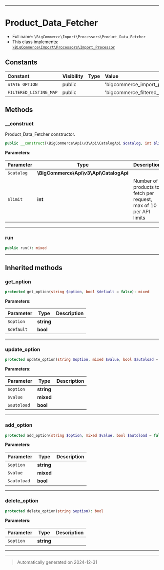 ***

# Product_Data_Fetcher





* Full name: `\BigCommerce\Import\Processors\Product_Data_Fetcher`
* This class implements:
[`\BigCommerce\Import\Processors\Import_Processor`](./classes/BigCommerce/Import/Processors/Import_Processor.md)


## Constants

| Constant | Visibility | Type | Value |
|:---------|:-----------|:-----|:------|
|`STATE_OPTION`|public| |&#039;bigcommerce_import_product_id_fetcher_state&#039;|
|`FILTERED_LISTING_MAP`|public| |&#039;bigcommerce_filtered_listing_map&#039;|


## Methods


### __construct

Product_Data_Fetcher constructor.

```php
public __construct(\BigCommerce\Api\v3\Api\CatalogApi $catalog, int $limit = 10): mixed
```








**Parameters:**

| Parameter | Type | Description |
|-----------|------|-------------|
| `$catalog` | **\BigCommerce\Api\v3\Api\CatalogApi** |  |
| `$limit` | **int** | Number of products to fetch per request, max of 10 per API limits |





***

### run



```php
public run(): mixed
```












***


## Inherited methods


### get_option



```php
protected get_option(string $option, bool $default = false): mixed
```








**Parameters:**

| Parameter | Type | Description |
|-----------|------|-------------|
| `$option` | **string** |  |
| `$default` | **bool** |  |





***

### update_option



```php
protected update_option(string $option, mixed $value, bool $autoload = false): bool
```








**Parameters:**

| Parameter | Type | Description |
|-----------|------|-------------|
| `$option` | **string** |  |
| `$value` | **mixed** |  |
| `$autoload` | **bool** |  |





***

### add_option



```php
protected add_option(string $option, mixed $value, bool $autoload = false): bool
```








**Parameters:**

| Parameter | Type | Description |
|-----------|------|-------------|
| `$option` | **string** |  |
| `$value` | **mixed** |  |
| `$autoload` | **bool** |  |





***

### delete_option



```php
protected delete_option(string $option): bool
```








**Parameters:**

| Parameter | Type | Description |
|-----------|------|-------------|
| `$option` | **string** |  |





***


***
> Automatically generated on 2024-12-31
